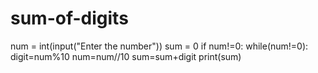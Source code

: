 # sum-of-digits

num = int(input("Enter the number"))
sum = 0
if num!=0:
   while(num!=0):
   digit=num%10
   num=num//10
   sum=sum+digit
print(sum)
